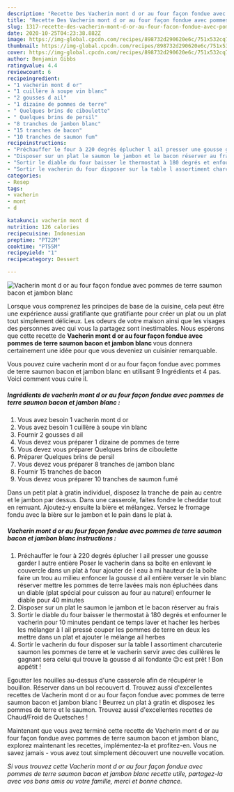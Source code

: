 ```yaml
---
description: "Recette Des Vacherin mont d or au four façon fondue avec pommes de terre saumon bacon et jambon blanc"
title: "Recette Des Vacherin mont d or au four façon fondue avec pommes de terre saumon bacon et jambon blanc"
slug: 1317-recette-des-vacherin-mont-d-or-au-four-facon-fondue-avec-pommes-de-terre-saumon-bacon-et-jambon-blanc
date: 2020-10-25T04:23:38.882Z
image: https://img-global.cpcdn.com/recipes/898732d290620e6c/751x532cq70/vacherin-mont-d-or-au-four-facon-fondue-avec-pommes-de-terre-saumon-bacon-et-jambon-blanc-photo-principale-de-la-recette.jpg
thumbnail: https://img-global.cpcdn.com/recipes/898732d290620e6c/751x532cq70/vacherin-mont-d-or-au-four-facon-fondue-avec-pommes-de-terre-saumon-bacon-et-jambon-blanc-photo-principale-de-la-recette.jpg
cover: https://img-global.cpcdn.com/recipes/898732d290620e6c/751x532cq70/vacherin-mont-d-or-au-four-facon-fondue-avec-pommes-de-terre-saumon-bacon-et-jambon-blanc-photo-principale-de-la-recette.jpg
author: Benjamin Gibbs
ratingvalue: 4.4
reviewcount: 6
recipeingredient:
- "1 vacherin mont d or"
- "1 cuillère à soupe vin blanc"
- "2 gousses d ail"
- "1 dizaine de pommes de terre"
- " Quelques brins de ciboulette"
- " Quelques brins de persil"
- "8 tranches de jambon blanc"
- "15 tranches de bacon"
- "10 tranches de saumon fum"
recipeinstructions:
- "Préchauffer le four à 220 degrés éplucher l ail presser une gousse garder l autre entière Poser le vacherin dans sa boîte en enlevant le couvercle dans un plat à four ajouter de l eau à mi hauteur de la boîte faire un trou au milieu enfoncer la gousse d ail entière verser le vin blanc réserver mettre les pommes de terre lavées mais non épluchées dans un diable (plat spécial pour cuisson au four au naturel) enfourner le diable pour 40 minutes"
- "Disposer sur un plat le saumon le jambon et le bacon réserver au frais"
- "Sortir le diable du four baisser le thermostat à 180 degrés et enfourner le vacherin pour 10 minutes pendant ce temps laver et hacher les herbes les mélanger à l ail pressé couper les pommes de terre en deux les mettre dans un plat et ajouter le mélange ail herbes"
- "Sortir le vacherin du four disposer sur la table l assortiment charcuterie saumon les pommes de terre et le vacherin servir avec des cuillères le gagnant sera celui qui trouve la gousse d ail fondante 😉c est prêt ! Bon appétit !"
categories:
- Resep
tags:
- vacherin
- mont
- d

katakunci: vacherin mont d 
nutrition: 126 calories
recipecuisine: Indonesian
preptime: "PT22M"
cooktime: "PT55M"
recipeyield: "1"
recipecategory: Dessert

---
```



![Vacherin mont d or au four façon fondue avec pommes de terre saumon bacon et jambon blanc](https://img-global.cpcdn.com/recipes/898732d290620e6c/751x532cq70/vacherin-mont-d-or-au-four-facon-fondue-avec-pommes-de-terre-saumon-bacon-et-jambon-blanc-photo-principale-de-la-recette.jpg)

Lorsque vous comprenez les principes de base de la cuisine, cela peut être une expérience aussi gratifiante que gratifiante pour créer un plat ou un plat tout simplement délicieux. Les odeurs de votre maison ainsi que les visages des personnes avec qui vous la partagez sont inestimables. Nous espérons que cette recette de <strong> Vacherin mont d or au four façon fondue avec pommes de terre saumon bacon et jambon blanc </strong> vous donnera certainement une idée pour que vous deveniez un cuisinier remarquable.

<!--inarticleads1-->

Vous pouvez cuire vacherin mont d or au four façon fondue avec pommes de terre saumon bacon et jambon blanc en utilisant 9 Ingrédients et 4 pas. Voici comment vous cuire il.

##### Ingrédients de vacherin mont d or au four façon fondue avec pommes de terre saumon bacon et jambon blanc :

1. Vous avez besoin 1 vacherin mont d or
1. Vous avez besoin 1 cuillère à soupe vin blanc
1. Fournir 2 gousses d ail
1. Vous devez vous préparer 1 dizaine de pommes de terre
1. Vous devez vous préparer  Quelques brins de ciboulette
1. Préparer  Quelques brins de persil
1. Vous devez vous préparer 8 tranches de jambon blanc
1. Fournir 15 tranches de bacon
1. Vous devez vous préparer 10 tranches de saumon fumé


Dans un petit plat à gratin individuel, disposez la tranche de pain au centre et le jambon par dessus. Dans une casserole, faites fondre le cheddar tout en remuant. Ajoutez-y ensuite la bière et mélangez. Versez le fromage fondu avec la bière sur le jambon et le pain dans le plat à. 

<!--inarticleads2-->

##### Vacherin mont d or au four façon fondue avec pommes de terre saumon bacon et jambon blanc instructions :

1. Préchauffer le four à 220 degrés éplucher l ail presser une gousse garder l autre entière Poser le vacherin dans sa boîte en enlevant le couvercle dans un plat à four ajouter de l eau à mi hauteur de la boîte faire un trou au milieu enfoncer la gousse d ail entière verser le vin blanc réserver mettre les pommes de terre lavées mais non épluchées dans un diable (plat spécial pour cuisson au four au naturel) enfourner le diable pour 40 minutes
1. Disposer sur un plat le saumon le jambon et le bacon réserver au frais
1. Sortir le diable du four baisser le thermostat à 180 degrés et enfourner le vacherin pour 10 minutes pendant ce temps laver et hacher les herbes les mélanger à l ail pressé couper les pommes de terre en deux les mettre dans un plat et ajouter le mélange ail herbes
1. Sortir le vacherin du four disposer sur la table l assortiment charcuterie saumon les pommes de terre et le vacherin servir avec des cuillères le gagnant sera celui qui trouve la gousse d ail fondante 😉c est prêt ! Bon appétit !


Egoutter les nouilles au-dessus d&#39;une casserole afin de récupérer le bouillon. Réserver dans un bol recouvert d. Trouvez aussi d&#39;excellentes recettes de Vacherin mont d or au four façon fondue avec pommes de terre saumon bacon et jambon blanc ! Beurrez un plat à gratin et disposez les pommes de terre et le saumon. Trouvez aussi d&#39;excellentes recettes de Chaud/Froid de Quetsches ! 

<!--inarticleads1-->

<p>
Maintenant que vous avez terminé cette recette de Vacherin mont d or au four façon fondue avec pommes de terre saumon bacon et jambon blanc, explorez maintenant les recettes, implémentez-la et profitez-en. Vous ne savez jamais - vous avez tout simplement découvert une nouvelle vocation.
</p>

<p>
<i>Si vous trouvez cette Vacherin mont d or au four façon fondue avec pommes de terre saumon bacon et jambon blanc recette utile, partagez-la avec vos bons amis ou votre famille, merci et bonne chance.</i>
</p>
